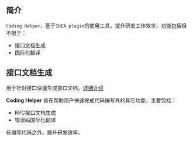 ## 简介
`Coding Helper`，基于`IDEA plugin`的使用工具，提升研发工作效率，功能包括但不限于：

- 接口文档生成
- 国际化翻译

## 接口文档生成

用于针对接口快速生成接口文档。[详细介绍](doc/BuildServiceDocument.md)
<!-- Plugin description -->
**Coding Helper** 旨在帮助用户快速完成代码编写外的其它功能，主要包括：

- RPC接口文档生成
- 错误码国际化翻译 

在编写代码之外，提升研发效率。
<!-- Plugin description end -->